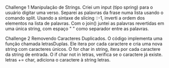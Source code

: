 Challenge 1
Manipulação de Strings.
Criei um input (tipo spring) para o usuário digitar uma verso. 
Separei as palavras da frase numa lista usando o comando split.
Usando a sintaxe de slicing ::-1, inverti a ordem dos elementos na lista de palavras.
Com o join() juntei as palavras revertidas em uma única string, com espaço " " como separador entre as palavras.

Challenge 2
Removendo Caracteres Duplicados.
O código implementa uma função chamada letrasDuplas.
Ele itera por cada caractere e cria uma nova string com caracteres únicos.
O for char in string, itera por cada caractere da string de entrada.
O if char not in letras, verifica se o caractere já existe.
letras += char, adiciona o caractere à string letras.


